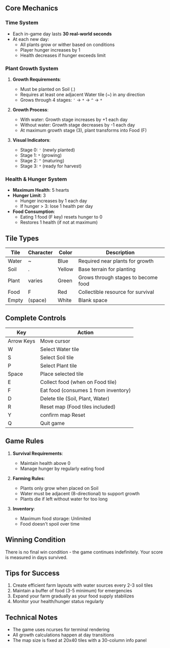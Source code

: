 ## Core Mechanics

### Time System
- Each in-game day lasts **30 real-world seconds**
- At each new day:
  - All plants grow or wither based on conditions
  - Player hunger increases by 1
  - Health decreases if hunger exceeds limit

### Plant Growth System
1. **Growth Requirements**:
   - Must be planted on Soil (.)
   - Requires at least one adjacent Water tile (~) in any direction
   - Grows through 4 stages: `'` → `*` → `^` → `*`

2. **Growth Process**:
   - With water: Growth stage increases by +1 each day
   - Without water: Growth stage decreases by -1 each day
   - At maximum growth stage (3), plant transforms into Food (F)

3. **Visual Indicators**:
   - Stage 0: `'` (newly planted)
   - Stage 1: `*` (growing)
   - Stage 2: `^` (maturing)
   - Stage 3: `*` (ready for harvest)

### Health & Hunger System
- **Maximum Health**: 5 hearts
- **Hunger Limit**: 3
  - Hunger increases by 1 each day
  - If hunger > 3: lose 1 health per day
- **Food Consumption**:
  - Eating 1 food (F key) resets hunger to 0
  - Restores 1 health (if not at maximum)

## Tile Types

| Tile | Character | Color  | Description |
|------|-----------|--------|-------------|
| Water | ~ | Blue | Required near plants for growth |
| Soil | . | Yellow | Base terrain for planting |
| Plant | varies | Green | Grows through stages to become food |
| Food | F | Red | Collectible resource for survival |
| Empty | (space) | White | Blank space |

## Complete Controls

| Key | Action |
|-----|--------|
| Arrow Keys | Move cursor |
| W | Select Water tile |
| S | Select Soil tile |
| P | Select Plant tile |
| Space | Place selected tile |
| E | Collect food (when on Food tile) |
| F | Eat food (consumes 1 from inventory) |
| D | Delete tile (Soil, Plant, Water) |
| R | Reset map (Food tiles included) |
| Y | confirm map Reset |
| Q | Quit game |

## Game Rules

1. **Survival Requirements**:
   - Maintain health above 0
   - Manage hunger by regularly eating food

2. **Farming Rules**:
   - Plants only grow when placed on Soil
   - Water must be adjacent (8-directional) to support growth
   - Plants die if left without water for too long

3. **Inventory**:
   - Maximum food storage: Unlimited
   - Food doesn't spoil over time

## Winning Condition
There is no final win condition - the game continues indefinitely. Your score is measured in days survived.

## Tips for Success
1. Create efficient farm layouts with water sources every 2-3 soil tiles
2. Maintain a buffer of food (3-5 minimum) for emergencies
3. Expand your farm gradually as your food supply stabilizes
4. Monitor your health/hunger status regularly

## Technical Notes
- The game uses ncurses for terminal rendering
- All growth calculations happen at day transitions
- The map size is fixed at 20x40 tiles with a 30-column info panel
